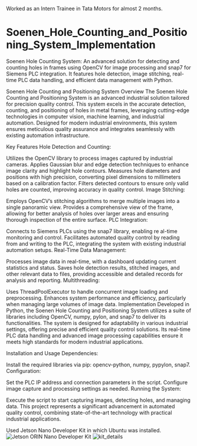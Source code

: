 Worked as an Intern Trainee in Tata Motors for almost 2 months.

# Soenen_Hole_Counting_and_Positioning_System_Implementation
Soenen Hole Counting System: An advanced solution for detecting and counting holes in frames using OpenCV for image processing and snap7 for Siemens PLC integration. It features hole detection, image stitching, real-time PLC data handling, and efficient data management with Python.

Soenen Hole Counting and Positioning System
Overview
The Soenen Hole Counting and Positioning System is an advanced industrial solution tailored for precision quality control. This system excels in the accurate detection, counting, and positioning of holes in metal frames, leveraging cutting-edge technologies in computer vision, machine learning, and industrial automation. Designed for modern industrial environments, this system ensures meticulous quality assurance and integrates seamlessly with existing automation infrastructure.

Key Features
Hole Detection and Counting:

Utilizes the OpenCV library to process images captured by industrial cameras.
Applies Gaussian blur and edge detection techniques to enhance image clarity and highlight hole contours.
Measures hole diameters and positions with high precision, converting pixel dimensions to millimeters based on a calibration factor.
Filters detected contours to ensure only valid holes are counted, improving accuracy in quality control.
Image Stitching:

Employs OpenCV’s stitching algorithms to merge multiple images into a single panoramic view.
Provides a comprehensive view of the frame, 
allowing for better analysis of holes over larger areas and ensuring thorough inspection of the entire surface.
PLC Integration:

Connects to Siemens PLCs using the snap7 library, enabling re
al-time monitoring and control.
Facilitates automated quality control by reading from and writing to the PLC, integrating the system with existing industrial automation setups.
Real-Time Data Management:

Processes image data in real-time, with a dashboard updating current statistics and status.
Saves hole detection results, stitched images, and other relevant data to files, providing accessible and detailed records for analysis and reporting.
Multithreading:

Uses ThreadPoolExecutor to handle concurrent image loading and preprocessing.
Enhances system performance and efficiency, particularly when managing large volumes of image data.
Implementation
Developed in Python, the Soenen Hole Counting and Positioning System utilizes a suite of libraries including OpenCV, numpy, pylon, and snap7 to deliver its functionalities. The system is designed for adaptability in various industrial settings, offering precise and efficient quality control solutions. Its real-time PLC data handling and advanced image processing capabilities ensure it meets high standards for modern industrial applications.

Installation and Usage
Dependencies:

Install the required libraries via pip: opencv-python, numpy, pypylon, snap7.
Configuration:

Set the PLC IP address and connection parameters in the script.
Configure image capture and processing settings as needed.
Running the System:

Execute the script to start capturing images, detecting holes, and managing data.
This project represents a significant advancement in automated quality control, combining state-of-the-art technology with practical industrial applications.

Used Jetson Nano Developer Kit in which Ubuntu was installed.
![Jetson ORIN Nano Developer Kit](https://github.com/user-attachments/assets/bdc85d14-1dfe-4a23-bbda-3cc39bdb3cf4)
![kit_details](https://github.com/user-attachments/assets/a7534d6e-ad68-4ec9-ba03-bf39296513eb)
